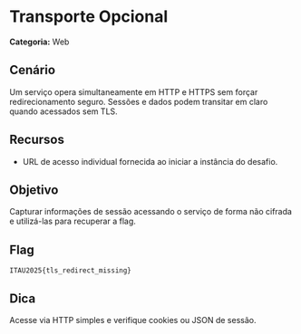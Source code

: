# Transporte Opcional

**Categoria:** Web

## Cenário
Um serviço opera simultaneamente em HTTP e HTTPS sem forçar redirecionamento seguro. Sessões e dados podem transitar em claro quando acessados sem TLS.

## Recursos
- URL de acesso individual fornecida ao iniciar a instância do desafio.

## Objetivo
Capturar informações de sessão acessando o serviço de forma não cifrada e utilizá-las para recuperar a flag.

## Flag
`ITAU2025{tls_redirect_missing}`

## Dica
Acesse via HTTP simples e verifique cookies ou JSON de sessão.

